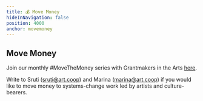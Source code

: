```yaml
---
title: 💰 Move Money
hideInNavigation: false
position: 4000
anchor: movemoney
---
```


## Move Money

Join our monthly #MoveTheMoney series with Grantmakers in the Arts [here](https://www.giarts.org/move-money-grantmakers-arts-artcoop-solidarity-economy-discussion-series).

Write to Sruti (<sruti@art.coop>) and Marina (<marina@art.coop>) if you would like to move money to systems-change work led by artists and culture-bearers.
